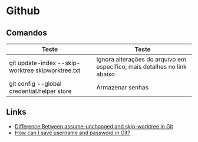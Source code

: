 # Github

## Comandos

| Teste                                             | Teste                                                                    |
| ------------------------------------------------- | ------------------------------------------------------------------------ |
| git update-index --skip-worktree skipworktree.txt | Ignora alterações do arquivo em específico, mais detalhes no link abaixo |
| git config --global credential.helper store       | Armazenar senhas                                                         |

## Links

- [Difference Between assume-unchanged and skip-worktree in Git](https://www.baeldung.com/git-assume-unchanged-skip-worktree)
- [How can I save username and password in Git?](https://stackoverflow.com/questions/35942754/how-can-i-save-username-and-password-in-git)
